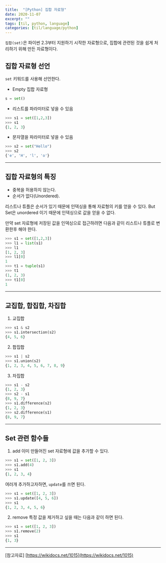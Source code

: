 ```yaml
---
title:  "[Python] 집합 자료형"
date: 2020-11-07
excerpt: ""
tags: [til, python, language]
categories: [til/language/python]
---
```


`집합(set)`은 파이썬 2.3부터 지원하기 시작한 자료형으로, 집합에 관련된 것을 쉽게 처리하기 위해 만든 자료형이다.

<!--more-->

## 집합 자료형 선언

`set` 키워드를 사용해 선언한다.
- Empty 집합 자료형
``` python
s = set()
```
- 리스트를 파라미터로 넣을 수 있음
``` python
>>> s1 = set([1,2,3])
>>> s1
{1, 2, 3}
```
- 문자열을 파라미터로 넣을 수 있음
``` python
>>> s2 = set("Hello")
>>> s2
{'e', 'H', 'l', 'o'}
```

---

## 집합 자료형의 특징


- 중복을 허용하지 않는다.
- 순서가 없다(Unordered).


<div class="alert alert-info">
    리스트나 튜플은 순서가 있기 때문에 인덱싱을 통해 자료형의 키를 얻을 수 있다.
    But Set은 unordered 이기 때문에 인덱싱으로 값을 얻을 수 없다.
</div>

만약 set 자료형에 저장된 값을 인덱싱으로 접근하려면 다음과 같이 리스트나 튜플로 변환한후 해야 한다.

```python
>>> s1 = set([1,2,3])
>>> l1 = list(s1)
>>> l1
[1, 2, 3]
>>> l1[0]
1
>>> t1 = tuple(s1)
>>> t1
(1, 2, 3)
>>> t1[0]
1
```

---
## 교집합, 합집합, 차집합

1. 교집합
``` python
>>> s1 & s2
>>> s1.intersection(s2)
{4, 5, 6}
```

2. 합집합
``` python
>>> s1 | s2
>>> s1.union(s2)
{1, 2, 3, 4, 5, 6, 7, 8, 9}
```

3. 차집합
``` python
>>> s1 - s2
{1, 2, 3}
>>> s2 - s1
{8, 9, 7}
>>> s1.difference(s2)
{1, 2, 3}
>>> s2.difference(s1)
{8, 9, 7}
```

---
## Set 관련 함수들

1. add
이미 만들어진 set 자료형에 값을 추가할 수 있다.
``` python
>>> s1 = set([1, 2, 3])
>>> s1.add(4)
>>> s1
{1, 2, 3, 4}
```
여러개 추가하고자하면, `update`를 쓰면 된다.
``` python
>>> s1 = set([1, 2, 3])
>>> s1.update([4, 5, 6])
>>> s1
{1, 2, 3, 4, 5, 6}
```

2. remove
특정 값을 제거하고 싶을 때는 다음과 같이 하면 된다.
``` python
>>> s1 = set([1, 2, 3])
>>> s1.remove(2)
>>> s1
{1, 3}
```

---

[참고자료] [https://wikidocs.net/1015](https://wikidocs.net/1015)
